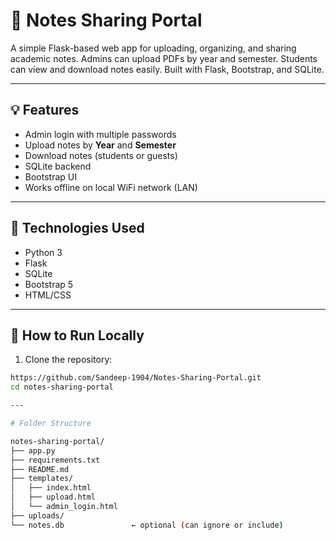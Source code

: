 # 📝 Notes Sharing Portal 
A simple Flask-based web app for uploading, organizing, and sharing academic notes. Admins can upload PDFs by year and semester. Students can view and download notes easily. Built with Flask, Bootstrap, and SQLite.

---

## 💡 Features

- Admin login with multiple passwords
- Upload notes by **Year** and **Semester**
- Download notes (students or guests)
- SQLite backend
- Bootstrap UI
- Works offline on local WiFi network (LAN)

---

## 🔧 Technologies Used

- Python 3
- Flask
- SQLite
- Bootstrap 5
- HTML/CSS

---

## 🚀 How to Run Locally

1. Clone the repository:
```bash
https://github.com/Sandeep-1904/Notes-Sharing-Portal.git
cd notes-sharing-portal

---

# Folder Structure

notes-sharing-portal/
├── app.py
├── requirements.txt
├── README.md
├── templates/
│   ├── index.html
│   ├── upload.html
│   └── admin_login.html
├── uploads/               
└── notes.db               ← optional (can ignore or include)

